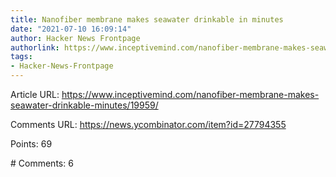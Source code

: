 ```yaml
---
title: Nanofiber membrane makes seawater drinkable in minutes
date: "2021-07-10 16:09:14"
author: Hacker News Frontpage
authorlink: https://www.inceptivemind.com/nanofiber-membrane-makes-seawater-drinkable-minutes/19959/
tags:
- Hacker-News-Frontpage
---
```


<p>Article URL: <a href="https://www.inceptivemind.com/nanofiber-membrane-makes-seawater-drinkable-minutes/19959/">https://www.inceptivemind.com/nanofiber-membrane-makes-seawater-drinkable-minutes/19959/</a></p>
<p>Comments URL: <a href="https://news.ycombinator.com/item?id=27794355">https://news.ycombinator.com/item?id=27794355</a></p>
<p>Points: 69</p>
<p># Comments: 6</p>
